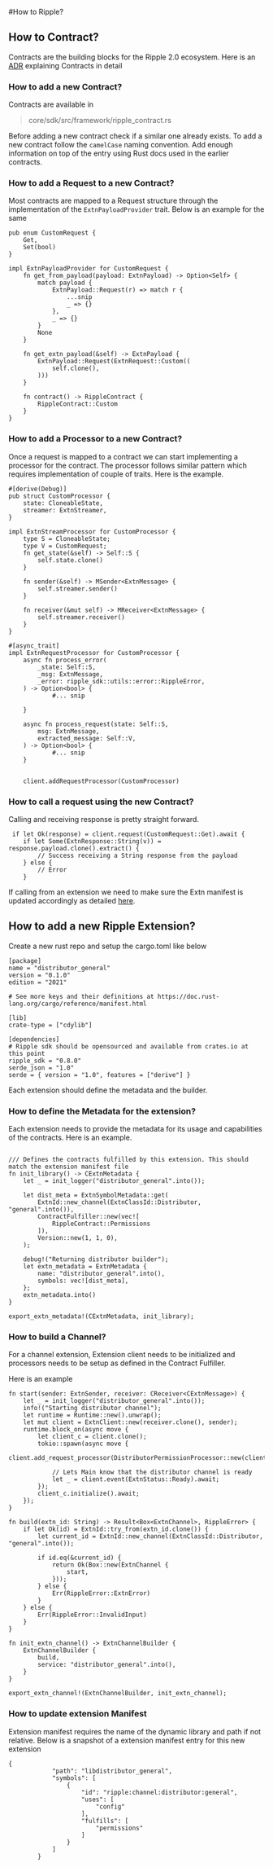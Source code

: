 #How to Ripple?



## How to Contract?

Contracts are the building blocks for the Ripple 2.0 ecosystem. Here is an [ADR](./adr/ripple_contracts.md) explaining Contracts in detail

### How to add a new Contract?

Contracts are available in 
>core/sdk/src/framework/ripple_contract.rs

Before adding a new contract check if a similar one already exists.
To add a new contract follow the `camelCase` naming convention.
Add enough information on top of the entry using Rust docs used in the earlier contracts.

### How to add a Request to a new Contract?

Most contracts are mapped to a Request structure through the implementation of the `ExtnPayloadProvider` trait.
Below is an example for the same

```
pub enum CustomRequest {
    Get,
    Set(bool)
}

impl ExtnPayloadProvider for CustomRequest {
    fn get_from_payload(payload: ExtnPayload) -> Option<Self> {
        match payload {
            ExtnPayload::Request(r) => match r {
                ...snip
                _ => {}
            },
            _ => {}
        }
        None
    }

    fn get_extn_payload(&self) -> ExtnPayload {
        ExtnPayload::Request(ExtnRequest::Custom((
            self.clone(),
        )))
    }

    fn contract() -> RippleContract {
        RippleContract::Custom
    }
}
```


### How to add a Processor to a new Contract?

Once a request is mapped to a contract we can start implementing a processor for the contract. The processor follows similar pattern which requires implementation of couple of traits.
Here is the example.

```
#[derive(Debug)]
pub struct CustomProcessor {
    state: CloneableState,
    streamer: ExtnStreamer,
}

impl ExtnStreamProcessor for CustomProcessor {
    type S = CloneableState;
    type V = CustomRequest;
    fn get_state(&self) -> Self::S {
        self.state.clone()
    }

    fn sender(&self) -> MSender<ExtnMessage> {
        self.streamer.sender()
    }

    fn receiver(&mut self) -> MReceiver<ExtnMessage> {
        self.streamer.receiver()
    }
}

#[async_trait]
impl ExtnRequestProcessor for CustomProcessor {
    async fn process_error(
        _state: Self::S,
        _msg: ExtnMessage,
        _error: ripple_sdk::utils::error::RippleError,
    ) -> Option<bool> {
            #... snip

    }

    async fn process_request(state: Self::S,
        msg: ExtnMessage,
        extracted_message: Self::V,
    ) -> Option<bool> {
            #... snip
    }


    client.addRequestProcessor(CustomProcessor)

```

### How to call a request using the new Contract?

Calling and receiving response is pretty straight forward.

```
 if let Ok(response) = client.request(CustomRequest::Get).await {
    if let Some(ExtnResponse::String(v)) = response.payload.clone().extract() {
        // Success receiving a String response from the payload
    } else {
        // Error
    }
```

If calling from an extension we need to make sure the Extn manifest is updated accordingly as detailed [here](#how-to-update-extension-manifest).

## How to add a new Ripple Extension?

Create a new rust repo and setup the cargo.toml like below
```
[package]
name = "distributor_general"
version = "0.1.0"
edition = "2021"

# See more keys and their definitions at https://doc.rust-lang.org/cargo/reference/manifest.html

[lib]
crate-type = ["cdylib"]

[dependencies]
# Ripple sdk should be opensourced and available from crates.io at this point
ripple_sdk = "0.8.0" 
serde_json = "1.0"
serde = { version = "1.0", features = ["derive"] }
```

Each extension should define the metadata and the builder.

### How to define the Metadata for the extension?
Each extension needs to provide the metadata for its usage and capabilities of the contracts.
Here is an example.

```

/// Defines the contracts fulfilled by this extension. This should match the extension manifest file
fn init_library() -> CExtnMetadata {
    let _ = init_logger("distributor_general".into());

    let dist_meta = ExtnSymbolMetadata::get(
        ExtnId::new_channel(ExtnClassId::Distributor, "general".into()),
        ContractFulfiller::new(vec![
            RippleContract::Permissions
        ]),
        Version::new(1, 1, 0),
    );

    debug!("Returning distributor builder");
    let extn_metadata = ExtnMetadata {
        name: "distributor_general".into(),
        symbols: vec![dist_meta],
    };
    extn_metadata.into()
}

export_extn_metadata!(CExtnMetadata, init_library);
```

### How to build a Channel?
For a channel extension, Extension client needs to be initialized and processors needs to be setup as defined in the Contract Fulfiller.

Here is an example

```
fn start(sender: ExtnSender, receiver: CReceiver<CExtnMessage>) {
    let _ = init_logger("distributor_general".into());
    info!("Starting distributor channel");
    let runtime = Runtime::new().unwrap();
    let mut client = ExtnClient::new(receiver.clone(), sender);
    runtime.block_on(async move {
        let client_c = client.clone();
        tokio::spawn(async move {
            client.add_request_processor(DistributorPermissionProcessor::new(client.clone()));
            
            // Lets Main know that the distributor channel is ready
            let _ = client.event(ExtnStatus::Ready).await;
        });
        client_c.initialize().await;
    });
}

fn build(extn_id: String) -> Result<Box<ExtnChannel>, RippleError> {
    if let Ok(id) = ExtnId::try_from(extn_id.clone()) {
        let current_id = ExtnId::new_channel(ExtnClassId::Distributor, "general".into());

        if id.eq(&current_id) {
            return Ok(Box::new(ExtnChannel {
                start,
            }));
        } else {
            Err(RippleError::ExtnError)
        }
    } else {
        Err(RippleError::InvalidInput)
    }
}

fn init_extn_channel() -> ExtnChannelBuilder {
    ExtnChannelBuilder {
        build,
        service: "distributor_general".into(),
    }
}

export_extn_channel!(ExtnChannelBuilder, init_extn_channel);

```


### How to update extension Manifest

Extension manifest requires the name of the dynamic library and path if not relative.
Below is a snapshot of a extension manifest entry for this new extension

```
{
            "path": "libdistributor_general",
            "symbols": [
                {
                    "id": "ripple:channel:distributor:general",
                    "uses": [
                        "config"
                    ],
                    "fulfills": [
                        "permissions"
                    ]
                }
            ]
        }
```